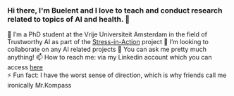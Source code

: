 ### Hi there, I'm Buelent and I love to teach and conduct research related to topics of AI and health. 👋

🔭 I’m a PhD student at the Vrije Universiteit Amsterdam in the field of Trustworthy AI as part of the [Stress-in-Action](https://stress-in-action.nl/) project
👯 I’m looking to collaborate on any AI related projects
💬 You can ask me pretty much anything!
📫 How to reach me: via my Linkedin account which you can access [here](https://www.linkedin.com/in/b%C3%BClent-%C3%BCndes-81772a198/?locale=en_US)   
⚡ Fun fact: I have the worst sense of direction, which is why friends call me ironically Mr.Kompass

